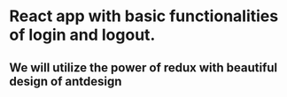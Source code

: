 # React app with basic functionalities of login and logout.
## We will utilize the power of redux with beautiful design of antdesign
